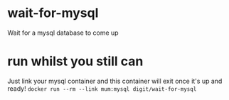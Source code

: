 # wait-for-mysql
Wait for a mysql database to come up

# run whilst you still can
Just link your mysql container and this container will exit once it's up and
ready!
```docker run --rm --link mum:mysql digit/wait-for-mysql```

